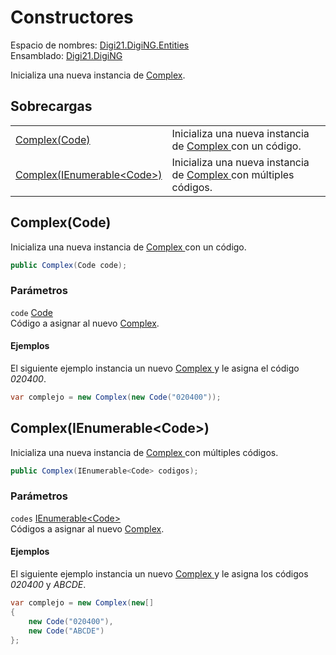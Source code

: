 # Constructores

Espacio de nombres: [Digi21.DigiNG.Entities](../)  
Ensamblado: [Digi21.DigiNG](../../)

Inicializa una nueva instancia de [Complex](./).

## Sobrecargas

|  |  |
| :--- | :--- |
| [Complex\(Code\)](constructores.md#complex-code) | Inicializa una nueva instancia de [Complex ](./)con un código. |
| [Complex\(IEnumerable&lt;Code&gt;\)](constructores.md#complex-ienumerable-less-than-code-greater-than) | Inicializa una nueva instancia de [Complex ](./)con múltiples códigos. |

## Complex\(Code\)

Inicializa una nueva instancia de [Complex ](./)con un código.

```csharp
public Complex(Code code);
```

### Parámetros

`code` [Code](../code/)  
Código a asignar al nuevo [Complex](./).

#### Ejemplos

El siguiente ejemplo instancia un nuevo [Complex ](./)y le asigna el código _020400_.

```csharp
var complejo = new Complex(new Code("020400"));
```

## Complex\(IEnumerable&lt;Code&gt;\)

Inicializa una nueva instancia de [Complex ](./)con múltiples códigos.

```csharp
public Complex(IEnumerable<Code> codigos);
```

### Parámetros

`codes` [IEnumerable&lt;Code&gt;](https://docs.microsoft.com/en-us/dotnet/api/system.collections.generic.ienumerable-1?view=net-5.0)  
Códigos a asignar al nuevo [Complex](./).

#### Ejemplos

El siguiente ejemplo instancia un nuevo [Complex ](./)y le asigna los códigos _020400_ y _ABCDE_.

```csharp
var complejo = new Complex(new[]
{
    new Code("020400"),
    new Code("ABCDE")
};
```

## 



